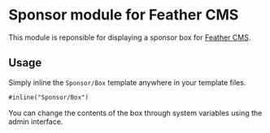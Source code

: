 # Sponsor module for Feather CMS

This module is reponsible for displaying a sponsor box for [Feather CMS](https://github.com/feathercms/feather/).


## Usage

Simply inline the `Sponsor/Box` template anywhere in your template files. 

```html
#inline("Sponsor/Box")
```

You can change the contents of the box through system variables using the admin interface.

